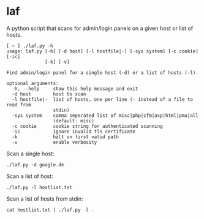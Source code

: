 laf
===

A python script that scans for admin/login panels on a given host or list of hosts.

```
[ ~ ] ./laf.py -h
usage: laf.py [-h] [-d host] [-l hostfile|-] [-sys system] [-c cookie] [-ic]
              [-k] [-v]

Find admin/login panel for a single host (-d) or a list of hosts (-l).

optional arguments:
  -h, --help     show this help message and exit
  -d host        host to scan
  -l hostfile|-  list of hosts, one per line (- instead of a file to read from
                 stdin)
  -sys system    comma seperated list of misc|php|cfm|asp|html|pma|all
                 (default: misc)
  -c cookie      cookie string for authenticated scanning
  -ic            ignore invalid tls certificate
  -k             halt on first valid path
  -v             enable verbosity
```

Scan a single host:
```
./laf.py -d google.de
```

Scan a list of host:
```
./laf.py -l hostlist.txt
```

Scan a list of hosts from stdin:
```
cat hostlist.txt | ./laf.py -l -
```
